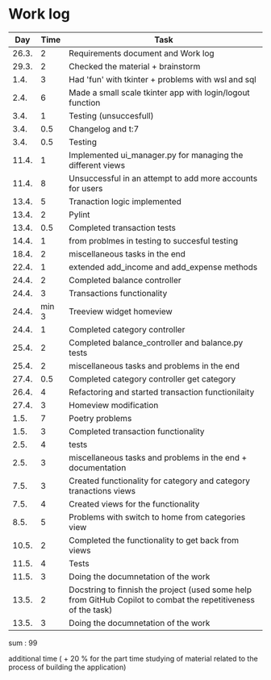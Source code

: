  # Work log

| Day | Time | Task |
|-----|------|------|
|26.3.|    2 | Requirements document and Work log |
|29.3.|    2 | Checked the material + brainstorm |
|1.4. |    3 | Had 'fun' with tkinter + problems with wsl and sql |
|2.4. |    6 | Made a small scale tkinter app with login/logout function |
|3.4. |    1 | Testing (unsuccesfull)    |
|3.4. |  0.5 | Changelog and t:7    |
|3.4. |  0.5 | Testing    |
|11.4.|    1 | Implemented ui_manager.py for managing the different views |
|11.4.|    8 | Unsuccessful in an attempt to add more accounts for users  |
|13.4.|    5 | Tranaction logic implemented   |
|13.4.|    2 | Pylint |
|13.4.|  0.5 | Completed transaction tests |
|14.4.|    1 | from problmes in testing to succesful testing  |
|18.4.|    2 | miscellaneous tasks in the end  |
|22.4.|    1 | extended add_income and add_expense methods |
|24.4.|    2 | Completed balance controller |
|24.4.|    3 | Transactions functionality |
|24.4.|min 3 | Treeview widget homeview |
|24.4.|    1 | Completed category controller |
|25.4.|    2 | Completed balance_controller and balance.py tests |
|25.4.|    2 | miscellaneous tasks and problems in the end |
|27.4.|  0.5 | Completed category controller get category |
|26.4.|    4 | Refactoring and started transaction functionilaity |
|27.4.|    3 | Homeview modification |
| 1.5.|    7 | Poetry problems |
| 1.5.|    3 |  Completed transaction functionality  |
| 2.5.|    4 | tests|
| 2.5.|    3 | miscellaneous tasks and problems in the end + documentation|
| 7.5.|    3 | Created functionality for category and category tranactions views|
| 7.5.|    4 | Created views for the functionality |
| 8.5.|    5 | Problems with switch to home from categories view |
|10.5.|    2 | Completed the functionality to get back from views |
|11.5.|    4 | Tests|
|11.5.|    3 | Doing the documnetation of the work |
|13.5.|    2 | Docstring to finnish the project (used some help from GitHub Copilot to combat the repetitiveness of the task) |
|13.5.|    3 | Doing the documnetation of the work |
sum : 99 

additional time
 ( + 20 % for the part time studying of material related to the process of building the application)